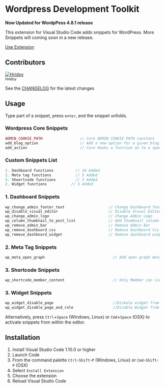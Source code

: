 # Wordpress Development Toolkit

**Now Updated for WordpPess 4.8.1 release**

This extension for Visual Studio Code adds snippets for WordPress. More Snippets will coming soon in a new release.

[Use Extension](https://github.com/hridoy/wordpress-development-vscode/blob/master/img/snippest-preview.jpg)

## Contributors

<!-- Contributors table start -->
[![Hridoy](https://avatars.githubusercontent.com/hridoy?s=100)<br /><sub>Hridoy</sub>](http://github.com/hridoy)<br />

<!-- Contributors table END -->
See the [CHANGELOG](https://github.com/hridoy/wordpress-development-vscode/master/CHANGELOG.md) for the latest changes




## Usage
Type part of a snippet, press `enter`, and the snippet unfolds.

### Wordpress Core Snippets
```php
ADMIN_COOKIE_PATH                 // Core ADMIN COOKIE PATH constant
add_blog_option                   // Add a new option for a given blog id.
add_action                        // Core Hooks a function on to a specific action.
```

### Custom Snippets List
```php
1. Dashboard functions          // 20 Added
2. Meta tag functions           // 5 Added
3. Shoertcode functions         // 5 Added
2. Widget functions           // 5 Added
```



### 1. Dashboard Snippets
```php
wp_change_admin_footer_text                    // Change Dashboard footer text
wp_disable_visual_editor                       // Disable Visual Editor
wp_change_admin_logo                           // Change Admin Logo
wp_column_thumbnail_to_post_list               // Add thumbnail column to post listing
wp_remove_admin_bar                            // Remove Admin Bar
wp_remove_dashboard_css                        // Remove Dashboard Css
wp_remove_dashboard_widget                     // Remove dashboard widget
```

### 2. Meta Tag Snippets
```php
wp_meta_open_graph                               // Add open graph meta tag
```

### 3. Shortcode Snippets
```php
wp_shortcode_member_content                      // Only Member can view the content
```

### 3. Widget Snippets
```php
wp_widget_disable_page                           //Disbale widget from custom page
wp_widget_disable_page_and_role                  //Disable Widget from Specific page by user role
```





Alternatively, press `Ctrl`+`Space` (Windows, Linux) or `Cmd`+`Space` (OSX) to activate snippets from within the editor.

## Installation

1. Install Visual Studio Code 1.10.0 or higher
2. Launch Code
3. From the command palette `Ctrl`-`Shift`-`P` (Windows, Linux) or `Cmd`-`Shift`-`P` (OSX)
4. Select `Install Extension`
5. Choose the extension
6. Reload Visual Studio Code
